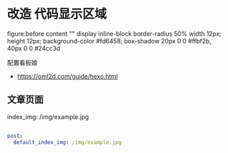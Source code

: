 # 改造 代码显示区域

figure:before
content ""
display inline-block
border-radius 50%
width 12px;
height 12px;
background-color #fd6458;
box-shadow 20px 0 0 #ffbf2b, 40px 0 0 #24cc3d

配置看板娘

- https://oml2d.com/guide/hexo.html

## 文章页面

index_img: /img/example.jpg

##

```yaml
post:
  default_index_img: /img/example.jpg
```
